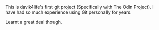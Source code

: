 This is davik4life's first git project (Specifically with The Odin Project). I have had so much experience using Git personally for years.

Learnt a great deal though.